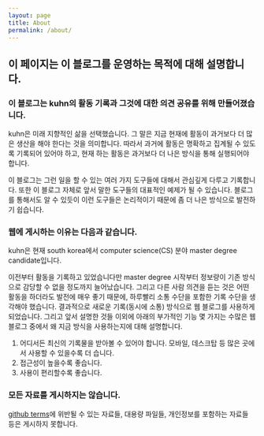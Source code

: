```yaml
---
layout: page
title: About
permalink: /about/
---
```

## 이 페이지는 이 블로그를 운영하는 목적에 대해 설명합니다.

### 이 블로그는 kuhn의 활동 기록과 그것에 대한 의견 공유를 위해 만들어졌습니다.

kuhn은 미래 지향적인 삶을 선택했습니다. 그 말은 지금 현재에 활동이 과거보다 더 많은 생산을 해야 한다는 것을 의미합니다. 따라서 과거에 활동은 명확하고 집계될 수 있도록 기록되어 있어야 하고, 현재 하는 활동은 과거보다 더 나은 방식을 통해 실행되어야 합니다.

이 블로그는 그런 일을 할 수 있는 여러 가지 도구들에 대해서 관심깊게 다루고 기록합니다. 또한 이 블로그 자체로 앞서 말한 도구들의 대표적인 예제가 될 수 있습니다. 블로그를 통해서도 알 수 있듯이 이런 도구들은 논리적이기 때문에 좀 더 나은 방식으로 발전하기 쉽습니다.

### 웹에 게시하는 이유는 다음과 같습니다.
kuhn은 현재 south korea에서 computer science(CS) 분야 master degree candidate입니다.

이전부터 활동을 기록하고 있었습니다만 master degree 시작부터 정보량이 기존 방식으로 감당할 수 없을 정도까지 늘어났습니다. 그리고 다른 사람 의견을 듣는 것은 어떤 활동을 하더라도 발전에 매우 좋기 때문에, 하루빨리 소통 수단을 포함한 기록 수단을 생각해야 했습니다. 결과적으로 새로운 기록(동시에 소통) 방식으로 웹 블로그를 사용하게 되었습니다. 그리고 앞서 설명한 것들 이외에 아래의 부가적인 기능 몇 가지는 수많은 웹 블로그 중에서 왜 지금 방식을 사용하는지에 대해 설명합니다.

1. 어디서든 최신의 기록물을 받아볼 수 있어야 합니다. 모바일, 데스크탑 등 많은 곳에서 사용할 수 있을수록 더 습니다.
2. 접근성이 높을수록 좋습니다.
3. 사용이 편리할수록 좋습니다.

### 모든 자료를 게시하지는 않습니다.
[github terms](https://help.github.com/articles/github-terms-of-service/)에 위반될 수 있는 자료들, 대용량 파일들, 개인정보를 포함하는 자료들 등은 게시하지 못합니다.
